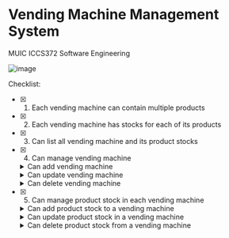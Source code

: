 # Vending Machine Management System

MUIC ICCS372 Software Engineering

![image](https://user-images.githubusercontent.com/60769071/213497872-4691b9c0-0e75-4499-ad7c-4384fa6e2c85.png)

Checklist:

- [x]
    1. Each vending machine can contain multiple products
- [x]
    2. Each vending machine has stocks for each of its products
- [x]
    3. Can list all vending machine and its product stocks
- [x]
    4. Can manage vending machine
  <details>
    <summary>Can add vending machine</summary>
    <br>

  ![image](https://user-images.githubusercontent.com/60769071/213501918-66b0580d-97ab-4e72-9270-0f1bb126aed0.png)
  ![image](https://user-images.githubusercontent.com/60769071/213502977-eb6ca676-b196-4b7c-8b27-fa1b9743a8a1.png)
  ![image](https://user-images.githubusercontent.com/60769071/213503797-d381ba38-f9b2-4cb6-ac63-b84d703c5178.png)

  </details>
  <details>
    <summary>Can update vending machine</summary>
    <br>

  ![image](https://user-images.githubusercontent.com/60769071/213504336-37fa2a6a-6573-4cd7-9c18-7150fd6d4714.png)
  ![image](https://user-images.githubusercontent.com/60769071/213504668-05393e15-5e58-4aab-8786-16c6d2745865.png)
  ![image](https://user-images.githubusercontent.com/60769071/213504858-6d11a2ea-0ddd-4e43-ad4b-86e4c6ffb7b6.png)

  </details>
  <details>
    <summary>Can delete vending machine</summary>
    <br>

  ![image](https://user-images.githubusercontent.com/60769071/213505142-6813f54a-44c2-4ba7-9644-5cbe4c2ce957.png)
  ![image](https://user-images.githubusercontent.com/60769071/213505450-d37b7cb0-43d2-406e-aada-b17ba2997d5a.png)
  ![image](https://user-images.githubusercontent.com/60769071/213505656-2d3674ce-50b2-4a11-b788-b7771e14ed03.png)

  </details>
- [x]
    5. Can manage product stock in each vending machine
  <details>
    <summary>Can add product stock to a vending machine</summary>
    <br>

  ![image](https://user-images.githubusercontent.com/60769071/213506903-8dfefbc8-4b08-4161-b53c-013b429dcb9b.png)
  ![image](https://user-images.githubusercontent.com/60769071/213507239-ae656a14-e4ca-4bf5-af02-6e70f00acd60.png)
  ![image](https://user-images.githubusercontent.com/60769071/213507685-e08b28a8-645f-4d5b-930f-76e6e52271a1.png)
  ![image](https://user-images.githubusercontent.com/60769071/213508335-ef92136f-9a45-46ec-85e3-492cc87ba16e.png)

  </details>
  <details>
    <summary>Can update product stock in a vending machine</summary>
    <br>

  ![image](https://user-images.githubusercontent.com/60769071/213508757-2e28bb9d-c686-483c-ae2b-147081db0fda.png)
  ![image](https://user-images.githubusercontent.com/60769071/213508984-bd87c2ad-522f-46eb-8939-c2ab6a98c977.png)
  ![image](https://user-images.githubusercontent.com/60769071/213509649-6fa78403-e9b7-426b-b6b4-1c037f974249.png)

  </details>
  <details>
    <summary>Can delete product stock from a vending machine</summary>
    <br>

  ![image](https://user-images.githubusercontent.com/60769071/213510145-c9350c52-e7d4-4d18-a754-ddb2ab3cb1c2.png)
  ![image](https://user-images.githubusercontent.com/60769071/213510393-f220d5a4-8b31-4cb7-9f01-d024639f3485.png)
  ![image](https://user-images.githubusercontent.com/60769071/213510798-2309a0f4-5f88-4afd-b163-4f2b9b37f3cd.png)

  </details>
